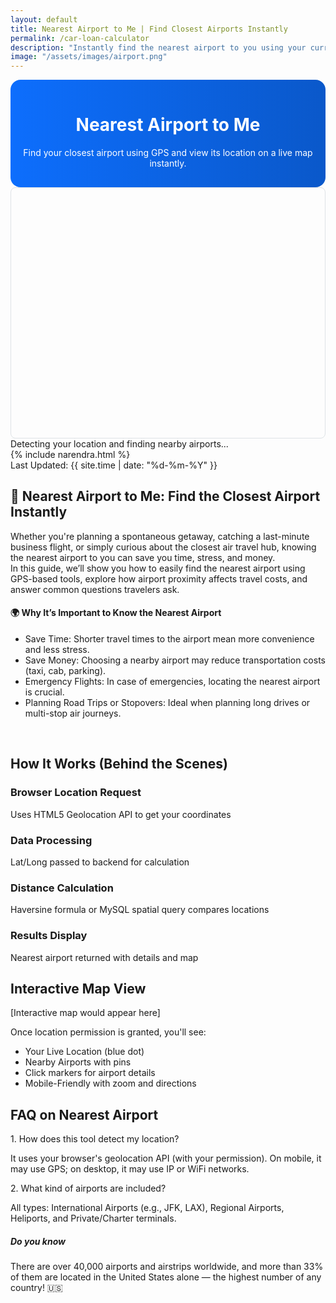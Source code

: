 ```yaml
---
layout: default
title: Nearest Airport to Me | Find Closest Airports Instantly
permalink: /car-loan-calculator
description: "Instantly find the nearest airport to you using your current location. View airport name, distance, and location on map with this fast and accurate tool"
image: "/assets/images/airport.png"
---
```

<style>
  .hero {
    background: linear-gradient(to right, #0d6efd, #0a58ca);
    color: white;
    padding: 1rem 1rem;
    text-align: center;
    border-radius: 1rem;
  }
  .card-airport {
    border-left: 5px solid #0d6efd;
  }
  #map {
    height: 400px;
    border-radius: 0.5rem;
    border: 1px solid #dee2e6;
  }
</style>
<link rel="stylesheet" href="https://unpkg.com/leaflet@1.9.4/dist/leaflet.css" />
<div class="hero mb-1">
  <h1 class="display-5 fw-bold">Nearest Airport to Me</h1><p class="lead">Find your closest airport using GPS and view its location on a live map instantly.</p>
 </div>
   <div id="map" class="mb-5"></div>
  <div id="result">
   <div class="alert alert-info">Detecting your location and finding nearby airports...</div>
 </div>

<!-- Article Content -->
 <div class="article-container">
      <div class="d-flex flex-wrap justify-content-between align-items-center mb-4 pb-3 border-bottom">
        <div class="d-flex align-items-center">
          <div class=" p-2 "></div>
          <div>{% include narendra.html %}</div>
        </div>
        <div class="text-muted p-3">
          <i class="fas fa-calendar me-1"></i>Last Updated: {{ site.time | date: "%d-%m-%Y" }}
        </div>
      </div>

<!-- Section -->
 <h2>🛫 Nearest Airport to Me: Find the Closest Airport Instantly</h2>
  <p>Whether you're planning a spontaneous getaway, catching a last-minute business flight, or simply curious about the closest air travel hub, knowing the nearest airport to you can save you time, stress, and money. <br>In this guide, we’ll show you how to easily find the nearest airport using GPS-based tools, explore how airport proximity affects travel costs, and answer common questions travelers ask.</p>

<div class="bg-light p-4 rounded mt-4">
  <h4 class="text-primary">🌍 Why It’s Important to Know the Nearest Airport</h4>
  <ul class="list-group list-group-flush">
    <li class="list-group-item bg-light"><i class="fas fa-check-circle text-success me-2"></i>Save Time: Shorter travel times to the airport mean more convenience and less stress.</li>
     <li class="list-group-item bg-light"><i class="fas fa-check-circle text-success me-2"></i>Save Money: Choosing a nearby airport may reduce transportation costs (taxi, cab, parking).</li>
         <li class="list-group-item bg-light"><i class="fas fa-check-circle text-success me-2"></i> Emergency Flights: In case of emergencies, locating the nearest airport is crucial.</li>
         <li class="list-group-item bg-light"><i class="fas fa-check-circle text-success me-2"></i>Planning Road Trips or Stopovers: Ideal when planning long drives or multi-stop air journeys.</li>
        </ul>
     </div>

<!-- How It Works -->
<br>
<section class="card shadow-sm mb-5 border-info">
   <div class="card-header bg-info text-white"><h2 class="h4 mb-0"><i class="fa-solid fa-gear"></i> How It Works (Behind the Scenes)</h2></div>
    <div class="card-body">
      <div class="row g-4">
          <div class="col-md-6">
              <div class="d-flex">
                    <div><h3 class="h5">Browser Location Request</h3><p>Uses HTML5 Geolocation API to get your coordinates</p> </div>
                   </div>
                  </div>
              <div class="col-md-6">
                 <div class="d-flex">
                       <div> <h3 class="h5">Data Processing</h3> <p>Lat/Long passed to backend for calculation</p> </div>
                       </div>
                            </div>
                            <div class="col-md-6">
                                <div class="d-flex">
                                    <div><h3 class="h5">Distance Calculation</h3> <p>Haversine formula or MySQL spatial query compares locations</p> </div>
                                </div>
                            </div>
                            <div class="col-md-6">
                                <div class="d-flex">
                                    <div> <h3 class="h5">Results Display</h3><p>Nearest airport returned with details and map</p></div>
                                </div>
                            </div>
                        </div>
                    </div>
                </section>

 <!-- Map View -->
 <section class="card shadow-sm mb-5 border-success">
   <div class="card-header bg-success text-white"> <h2 class="h4 mb-0 gap-3"><i class="fa-solid fa-map-location-dot"></i> Interactive Map View</h2></div>
     <div class="card-body">
      <div class="bg-light p-4 rounded text-center mb-3"><i class="fa-solid fa-map-location-dot fa-2xl" style="color: #74C0FC;"></i><p class="mt-2">[Interactive map would appear here]</p> </div>
         <p>Once location permission is granted, you'll see:</p>
           <ul class="list-group list-group-flush">
            <li class="list-group-item"><i class="fa-solid fa-circle-dot"></i> Your Live Location (blue dot)</li>
            <li class="list-group-item"><i class="fa-solid fa-location-dot"></i> Nearby Airports with pins</li>
            <li class="list-group-item"><i class="fa-solid fa-circle-info"></i> Click markers for airport details</li>
            <li class="list-group-item"><i class="fa-solid fa-mobile"></i> Mobile-Friendly with zoom and directions</li>
          </ul>
        </div>
   </section>
      <!-- FAQ Section -->
      <section class="mb-5">
        <h2 class="mb-4">FAQ on Nearest Airport</h2>
        <div class="card mb-3 border-0 bg-light">
          <div class="card-body ">
            <div class="fw-bold text-primary">1. How does this tool detect my location?</div>
            <p class="mb-0"> It uses your browser's geolocation API (with your permission). On mobile, it may use GPS; on desktop, it may use IP or WiFi networks.</p>
          </div>
        </div>
        <div class="card mb-3 border-0 bg-light">
          <div class="card-body ">
            <div class="fw-bold text-primary"> 2. What kind of airports are included?</div>
            <p class="mb-0">All types: International Airports (e.g., JFK, LAX), Regional Airports, Heliports, and Private/Charter terminals.</p>
          </div>
        </div>
         </section>

 <!-- highlight-box-->
 <div class="highlight-box">
   <h5><i class="fas fa-lightbulb text-warning me-2"></i>Do you know</h5>
    <p class="mb-0">There are over 40,000 airports and airstrips worldwide, and more than 33% of them are located in the United States alone — the highest number of any country! 🇺🇸</p>
    </div>


<script src="https://unpkg.com/leaflet@1.9.4/dist/leaflet.js"></script>
<script src="/assets/js/airport-finder.js"></script>

